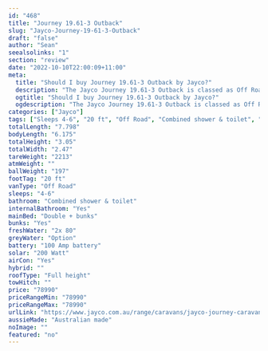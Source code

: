 ```yaml
---
id: "468"
title: "Journey 19.61-3 Outback"
slug: "Jayco-Journey-19-61-3-Outback"
draft: "false"
author: "Sean"
seealsolinks: "1"
section: "review"
date: "2022-10-10T22:00:09+11:00"
meta:
  title: "Should I buy Journey 19.61-3 Outback by Jayco?"
  description: "The Jayco Journey 19.61-3 Outback is classed as Off Road, and sleeps 4-6 people. It is Australian made and comes in at 20 ft. It generally has Combined shower & toilet."
  ogtitle: "Should I buy Journey 19.61-3 Outback by Jayco?"
  ogdescription: "The Jayco Journey 19.61-3 Outback is classed as Off Road, and sleeps 4-6 people. It is Australian made and comes in at 20 ft. It generally has Combined shower & toilet."
categories: ["Jayco"]
tags: ["Sleeps 4-6", "20 ft", "Off Road", "Combined shower & toilet", "Full height", "70 - 80k"]
totalLength: "7.798"
bodyLength: "6.175"
totalHeight: "3.05"
totalWidth: "2.47"
tareWeight: "2213"
atmWeight: ""
ballWeight: "197"
footTag: "20 ft"
vanType: "Off Road"
sleeps: "4-6"
bathroom: "Combined shower & toilet"
internalBathroom: "Yes"
mainBed: "Double + bunks"
bunks: "Yes"
freshWater: "2x 80"
greyWater: "Option"
battery: "100 Amp battery"
solar: "200 Watt"
airCon: "Yes"
hybrid: ""
roofType: "Full height"
towHitch: ""
price: "78990"
priceRangeMin: "78990"
priceRangeMax: "78990"
urlLink: "https://www.jayco.com.au/range/caravans/jayco-journey-caravan/floor-plans/outback/journey-1961-3objy-my22"
aussieMade: "Australian made"
noImage: ""
featured: "no"
---
```

